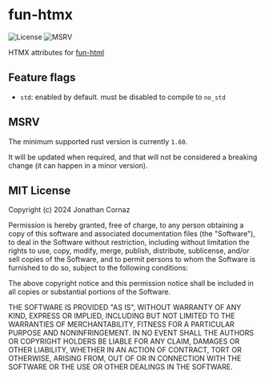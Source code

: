 # fun-htmx

![License](https://img.shields.io/github/license/jcornaz/fun-htmx)
![MSRV](https://img.shields.io/crates/msrv/fun-htmx)

HTMX attributes for [fun-html]

[fun-html]: https://github.com/jcornaz/fun-html


## Feature flags

* `std`: enabled by default. must be disabled to compile to `no_std`


## MSRV

The minimum supported rust version is currently `1.60`.

It will be updated when required, and that will not be considered a breaking change (it can happen in a minor version).


## MIT License

Copyright (c) 2024 Jonathan Cornaz

Permission is hereby granted, free of charge, to any person obtaining a copy
of this software and associated documentation files (the "Software"), to deal
in the Software without restriction, including without limitation the rights
to use, copy, modify, merge, publish, distribute, sublicense, and/or sell
copies of the Software, and to permit persons to whom the Software is
furnished to do so, subject to the following conditions:

The above copyright notice and this permission notice shall be included in all
copies or substantial portions of the Software.

THE SOFTWARE IS PROVIDED "AS IS", WITHOUT WARRANTY OF ANY KIND, EXPRESS OR
IMPLIED, INCLUDING BUT NOT LIMITED TO THE WARRANTIES OF MERCHANTABILITY,
FITNESS FOR A PARTICULAR PURPOSE AND NONINFRINGEMENT. IN NO EVENT SHALL THE
AUTHORS OR COPYRIGHT HOLDERS BE LIABLE FOR ANY CLAIM, DAMAGES OR OTHER
LIABILITY, WHETHER IN AN ACTION OF CONTRACT, TORT OR OTHERWISE, ARISING FROM,
OUT OF OR IN CONNECTION WITH THE SOFTWARE OR THE USE OR OTHER DEALINGS IN THE
SOFTWARE.
